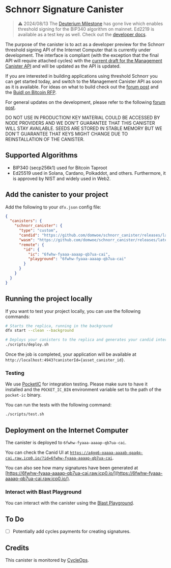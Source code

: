 # Schnorr Signature Canister

> :warning: 2024/08/13 The [Deuterium Milestone](https://x.com/dfinity/status/1823341406254985448) has gone live which enables threshold signing for the BIP340 algorithm on mainnet. Ed2219 is available as a test key as well. Check out the [developer docs](https://internetcomputer.org/docs/current/developer-docs/smart-contracts/signatures/signing-messages-t-schnorr).

The purpose of the canister is to act as a developer preview for the Schnorr threshold signing API of the Internet Computer that is currently under development. The interface is compliant (with the exception that the final API will require attached cycles) with the [current draft for the Management Canister API](https://github.com/dfinity/interface-spec/pull/288) and will be updated as the API is updated.

If you are interested in building applications using threshold Schnorr you can get started today, and switch to the Management Canister API as soon as it is available. For ideas on what to build check out the [forum post](https://forum.dfinity.org/t/threshold-schnorr-facilitating-brc-20-trading-solana-integration-certificate-signing-and-more/28993) and the [Buidl on Bitcoin RFP](https://github.com/dfinity/grant-rfps/issues/58). 

For general updates on the development, please refer to the following [forum post](https://forum.dfinity.org/t/threshold-schnorr-facilitating-brc-20-trading-solana-integration-certificate-signing-and-more/28993).

DO NOT USE IN PRODUCTION! KEY MATERIAL COULD BE ACCESSED BY NODE PROVIDERS AND WE DON'T GUARANTEE THAT THIS CANISTER WILL STAY AVAILABLE. SEEDS ARE STORED IN STABLE MEMORY BUT WE DON'T GUARANTEE THAT KEYS MIGHT CHANGE DUE TO REINSTALLATION OF THE CANISTER.

## Supported Algorithms

- BIP340 (secp256k1) used for Bitcoin Taproot
- Ed25519 used in Solana, Cardano, Polkaddot, and others. Furthermore, it is approved by NIST and widely used in Web2.

## Add the canister to your project

Add the following to your `dfx.json` config file:

```json
{
  "canisters": {
    "schnorr_canister": {
      "type": "custom",
      "candid": "https://github.com/domwoe/schnorr_canister/releases/latest/download/schnorr_canister.did",
      "wasm": "https://github.com/domwoe/schnorr_canister/releases/latest/download/schnorr_canister.wasm.gz",
      "remote": {
        "id": {
          "ic": "6fwhw-fyaaa-aaaap-qb7ua-cai",
          "playground": "6fwhw-fyaaa-aaaap-qb7ua-cai"
        }
      }
    }
  }
}
```

## Running the project locally

If you want to test your project locally, you can use the following commands:

```bash
# Starts the replica, running in the background
dfx start --clean --background

# Deploys your canisters to the replica and generates your candid interface
./scripts/deploy.sh
```

Once the job is completed, your application will be available at `http://localhost:4943?canisterId={asset_canister_id}`.

### Testing

We use [PocketIC](https://github.com/dfinity/pocketic) for integration testing. Please make sure to have it installed and the `POCKET_IC_BIN` environment variable set to the path of the `pocket-ic` binary.

You can run the tests with the following command:

```sh
./scripts/test.sh
```

## Deployment on the Internet Computer

The canister is deployed to `6fwhw-fyaaa-aaaap-qb7ua-cai`. 

You can check the Canid UI at [`https://a4gq6-oaaaa-aaaab-qaa4q-cai.raw.icp0.io/?id=6fwhw-fyaaa-aaaap-qb7ua-cai`](https://a4gq6-oaaaa-aaaab-qaa4q-cai.raw.icp0.io/?id=6fwhw-fyaaa-aaaap-qb7ua-cai).

You can also see how many signatures have been generated at [https://6fwhw-fyaaa-aaaap-qb7ua-cai.raw.icp0.io/](https://6fwhw-fyaaa-aaaap-qb7ua-cai.raw.icp0.io/).

### Interact with Blast Playground

You can interact with the canister using the [Blast Playground](https://jglts-daaaa-aaaai-qnpma-cai.ic0.app/831.de93c1521f2395ef78586691ca27d4d3a0a937ebd0ffa442a1479769).

## To Do

- [ ] Potentially add cycles payments for creating signatures.


## Credits

This canister is monitored by [CycleOps](https://cycleops.dev).



